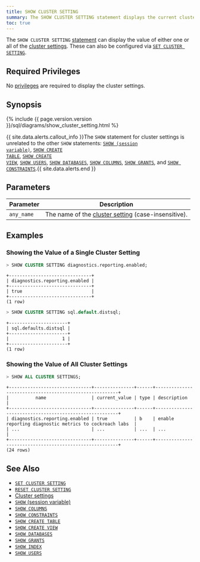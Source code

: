```yaml
---
title: SHOW CLUSTER SETTING
summary: The SHOW CLUSTER SETTING statement displays the current cluster settings.
toc: true
---
```


The `SHOW CLUSTER SETTING` [statement](sql-statements.html) can
display the value of either one or all of the
[cluster settings](cluster-settings.html). These can also be configured
via [`SET CLUSTER SETTING`](set-cluster-setting.html).


## Required Privileges

No [privileges](privileges.html) are required to display the cluster settings.

## Synopsis

{%  include {{  page.version.version  }}/sql/diagrams/show_cluster_setting.html %}

{{ site.data.alerts.callout_info }}The <code>SHOW</code> statement for cluster settings is unrelated to the other <code>SHOW</code> statements: <a href="show-vars.html"><code>SHOW (session variable)</code></a>, <a href="show-create-table.html"><code>SHOW CREATE TABLE</code></a>, <a href="show-create-view.html"><code>SHOW CREATE VIEW</code></a>, <a href="show-users.html"><code>SHOW USERS</code></a>, <a href="show-databases.html"><code>SHOW DATABASES</code></a>, <a href="show-columns.html"><code>SHOW COLUMNS</code></a>, <a href="show-grants.html"><code>SHOW GRANTS</code></a>, and <a href="show-constraints.html"><code>SHOW CONSTRAINTS</code></a>.{{ site.data.alerts.end }}

## Parameters

| Parameter | Description |
|-----------|-------------|
| `any_name` | The name of the [cluster setting](cluster-settings.html) (case-insensitive). |

## Examples

### Showing the Value of a Single Cluster Setting

~~~ sql
> SHOW CLUSTER SETTING diagnostics.reporting.enabled;
~~~

~~~
+-------------------------------+
| diagnostics.reporting.enabled |
+-------------------------------+
| true                          |
+-------------------------------+
(1 row)
~~~

~~~ sql
> SHOW CLUSTER SETTING sql.default.distsql;
~~~

~~~
+----------------------+
| sql.defaults.distsql |
+----------------------+
|                    1 |
+----------------------+
(1 row)
~~~

### Showing the Value of All Cluster Settings

~~~ sql
> SHOW ALL CLUSTER SETTINGS;
~~~

~~~
+-------------------------------+---------------+------+--------------------------------------------------------+
|          name                 | current_value | type | description                                            |
+-------------------------------+---------------+------+--------------------------------------------------------+
| diagnostics.reporting.enabled | true          | b    | enable reporting diagnostic metrics to cockroach labs  |
| ...                           | ...           | ...  | ...                                                    |
+-------------------------------+---------------+------+--------------------------------------------------------+
(24 rows)
~~~

## See Also

- [`SET CLUSTER SETTING`](set-cluster-setting.html)
- [`RESET CLUSTER SETTING`](reset-cluster-setting.html)
- [Cluster settings](cluster-settings.html)
- [`SHOW` (session variable)](show-vars.html)
- [`SHOW COLUMNS`](show-columns.html)
- [`SHOW CONSTRAINTS`](show-constraints.html)
- [`SHOW CREATE TABLE`](show-create-table.html)
- [`SHOW CREATE VIEW`](show-create-view.html)
- [`SHOW DATABASES`](show-databases.html)
- [`SHOW GRANTS`](show-grants.html)
- [`SHOW INDEX`](show-index.html)
- [`SHOW USERS`](show-users.html)
